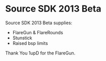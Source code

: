 # Source SDK 2013 Beta
Source SDK 2013 Beta supplies:
* FlareGun & FlareRounds
* Stunstick
* Raised bsp limits
	
Thank You 1upD for the FlareGun.

